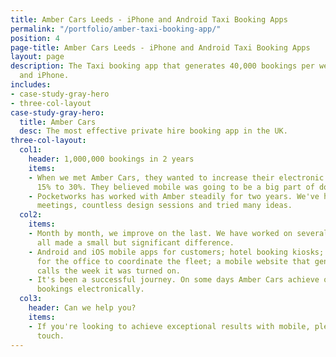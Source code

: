 ```yaml
---
title: Amber Cars Leeds - iPhone and Android Taxi Booking Apps
permalink: "/portfolio/amber-taxi-booking-app/"
position: 4
page-title: Amber Cars Leeds - iPhone and Android Taxi Booking Apps
layout: page
description: The Taxi booking app that generates 40,000 bookings per week on Android
  and iPhone.
includes:
- case-study-gray-hero
- three-col-layout
case-study-gray-hero:
  title: Amber Cars
  desc: The most effective private hire booking app in the UK.
three-col-layout:
  col1:
    header: 1,000,000 bookings in 2 years
    items:
    - When we met Amber Cars, they wanted to increase their electronic bookings from
      15% to 30%. They believed mobile was going to be a big part of doing this.
    - Pocketworks has worked with Amber steadily for two years. We've had 100s of
      meetings, countless design sessions and tried many ideas.
  col2:
    items:
    - Month by month, we improve on the last. We have worked on several solutions;
      all made a small but significant difference.
    - Android and iOS mobile apps for customers; hotel booking kiosks; tablet apps
      for the office to coordinate the fleet; a mobile website that generated 3,000
      calls the week it was turned on.
    - It's been a successful journey. On some days Amber Cars achieve over 50% of
      bookings electronically.
  col3:
    header: Can we help you?
    items:
    - If you're looking to achieve exceptional results with mobile, please get in
      touch.
---
```


